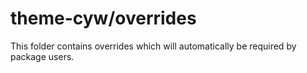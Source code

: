 # theme-cyw/overrides

This folder contains overrides which will automatically be required by package users.
